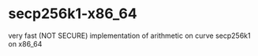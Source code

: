 # secp256k1-x86_64
very fast (NOT SECURE) implementation of arithmetic on curve secp256k1 on x86_64
